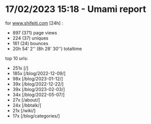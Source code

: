 # 17/02/2023 15:18 - Umami report
for www.shifeiti.com [24h] :

 - 897 (371) page views
 - 224 (37) uniques
 - 161 (24) bounces
 - 20h 54' 2'' (8h 28' 30'') totaltime


top 10 urls:
 - 251x [/]
 - 185x [/blog/2022-12-09/]
 - 98x [/blog/2023-01-12/]
 - 39x [/blog/2022-12-22/]
 - 39x [/blog/2023-02-03/]
 - 34x [/blog/2022-05-07/]
 - 27x [/about/]
 - 24x [/bbtalk/]
 - 21x [/wiki/]
 - 17x [/blog/categories/]


